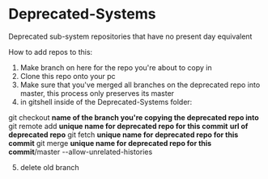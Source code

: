 # Deprecated-Systems
 Deprecated sub-system repositories that have no present day equivalent

How to add repos to this: 

1) Make branch on here for the repo you're about to copy in
2) Clone this repo onto your pc
3) Make sure that you've merged all branches on the deprecated repo into master, this process only preserves its master
4) in gitshell inside of the Deprecated-Systems folder:

git checkout **name of the branch you're copying the deprecated repo into**
git remote add **unique name for deprecated repo for this commit** **url of deprecated repo**
git fetch **unique name for deprecated repo for this commit**
git merge **unique name for deprecated repo for this commit**/master --allow-unrelated-histories

5) delete old branch
